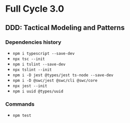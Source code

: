 # Full Cycle 3.0

## DDD: Tactical Modeling and Patterns

### Dependencies history

- `npm i typescript --save-dev`
- `npx tsc --init`
- `npm i tslint --save-dev`
- `npx tslint --init`
- `npm i -D jest @types/jest ts-node --save-dev`
- `npm i -D @swc/jest @swc/cli @swc/core`
- `npx jest --init`
- `npm i uuid @types/uuid`


### Commands

- `npm test`

